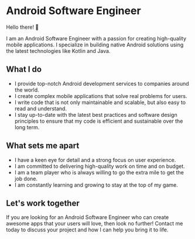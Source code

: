 # Android Software Engineer

Hello there! 👋

I am an Android Software Engineer with a passion for creating
high-quality mobile applications. I specialize in building native
Android solutions using the latest technologies like Kotlin and Java.

## What I do

-   I provide top-notch Android development services to companies around
    the world.
-   I create complex mobile applications that solve real problems for
    users.
-   I write code that is not only maintainable and scalable, but also
    easy to read and understand.
-   I stay up-to-date with the latest best practices and software design
    principles to ensure that my code is efficient and sustainable over
    the long term.

## What sets me apart

-   I have a keen eye for detail and a strong focus on user experience.
-   I am committed to delivering high-quality work on time and on
    budget.
-   I am a team player who is always willing to go the extra mile to get
    the job done.
-   I am constantly learning and growing to stay at the top of my game.

## Let\'s work together

If you are looking for an Android Software Engineer who can create
awesome apps that your users will love, then look no further! Contact me
today to discuss your project and how I can help you bring it to life.
